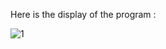 Here is the display of the program :

![1](https://user-images.githubusercontent.com/47528661/158739930-13565aeb-2d6b-4d34-bc57-deaaffd58c39.PNG)
